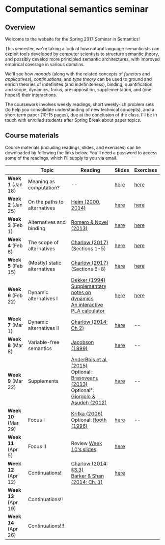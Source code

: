 # Computational semantics seminar

## Overview

Welcome to the website for the Spring 2017 Seminar in Semantics!

This semester, we're taking a look at how natural language semanticists can
exploit tools developed by computer scientists to structure semantic theory,
and possibly develop more principled semantic architectures, with improved
empirical coverage in various domains.

We'll see how *monads* (along with the related concepts of *functors* and
*applicatives*), *continuations*, and *type theory* can be used to ground and
enrich theories of indefinites (and indefiniteness), binding, quantification
and scope, dynamics, focus, presupposition, supplementation, and (one hopes!)
their interactions.

The coursework involves weekly readings, short weekly-ish problem sets (to
help you consolidate understanding of new technical concepts), and a short term
paper (10-15 pages), due at the conclusion of the class. I'll be in touch with
enrolled students after Spring Break about paper topics.

## Course materials

Course materials (including readings, slides, and exercises) can be downloaded
by following the links below. You'll need a password to access some of the
readings, which I'll supply to you via email.

|                      | Topic                        | Reading                                                                                                                                                                                                                                                                                                                                 | Slides                                                                  | Exercises                                                                |
|----------------------|------------------------------|-----------------------------------------------------------------------------------------------------------------------------------------------------------------------------------------------------------------------------------------------------------------------------------------------------------------------------------------|-------------------------------------------------------------------------|--------------------------------------------------------------------------|
| **Week 1** (Jan 18)  | Meaning as computation?      | --                                                                                                                                                                                                                                                                                                                                      | [here](https://github.com/schar/comp-sem/blob/master/slides/week1.pdf)  | [here](https://github.com/schar/comp-sem/blob/master/exercises/week1.md) |
| **Week 2** (Jan 25)  | On the paths to alternatives | [Heim (2000, 2014)](https://www.dropbox.com/s/08fb9j342ciy7el/heim-questions-notes.pdf?dl=0)                                                                                                                                                                                                                                            | [here](https://github.com/schar/comp-sem/blob/master/slides/week2.pdf)  | [here](https://github.com/schar/comp-sem/blob/master/exercises/week2.md) |
| **Week 3** (Feb 1)   | Alternatives and binding     | [Romero & Novel (2013)](https://www.dropbox.com/s/81qg0gxxk2scmny/romero-novel-variable-binding-sets-alternatives.pdf?dl=0)                                                                                                                                                                                                             | [here](https://github.com/schar/comp-sem/blob/master/slides/week3.pdf)  | [here](https://github.com/schar/comp-sem/blob/master/exercises/week3.md) |
| **Week 4** (Feb 8)   | The scope of alternatives    | [Charlow (2017)](http://ling.auf.net/lingbuzz/003302) (Sections 1-5)                                                                                                                                                                                                                                                                    | [here](https://github.com/schar/comp-sem/blob/master/slides/week4.pdf)  | [here](https://github.com/schar/comp-sem/blob/master/exercises/week4.md) |
| **Week 5** (Feb 15)  | (Mostly) static alternatives | [Charlow (2017)](http://ling.auf.net/lingbuzz/003302) (Sections 6-8)                                                                                                                                                                                                                                                                    | [here](https://github.com/schar/comp-sem/blob/master/slides/week5.pdf)  | [here](https://github.com/schar/comp-sem/blob/master/exercises/week5.md) |
| **Week 6** (Feb 22)  | Dynamic alternatives I       | [Dekker (1994)](http://journals.linguisticsociety.org/proceedings/index.php/SALT/article/view/3122/2843) <br>[Supplementary notes on dynamics](http://simoncharlow.com/courses/alts/handouts/week8.pdf) <br>[An interactive PLA calculator](http://schar.github.io/PLAground/)                                                          | [here](https://github.com/schar/comp-sem/blob/master/slides/week6.pdf)  | [here](https://github.com/schar/comp-sem/blob/master/exercises/week6.md) |
| **Week 7** (Mar 1)   | Dynamic alternatives II      | [Charlow (2014: Ch 2)](http://semanticsarchive.net/Archive/2JmMWRjY/charlow-semantics-exceptional-scope-diss.pdf#page=28)                                                                                                                                                                                                               | [here](https://github.com/schar/comp-sem/blob/master/slides/week7.pdf)  | --                                                                       |
| **Week 8** (Mar 8)   | Variable-free semantics      | [Jacobson (1999)](https://www.dropbox.com/s/ztq4ynz4gocpgza/jacobson-towards-variable-free-semantics.pdf?dl=0)                                                                                                                                                                                                                          | [here](https://github.com/schar/comp-sem/blob/master/slides/week8.pdf)  | --                                                                       |
| **Week 9** (Mar 22)  | Supplements                  | [AnderBois et al. (2015)](https://www.dropbox.com/s/faf8w0d7kemc12k/anderbois-brasoveanu-henderson-appositives.pdf?dl=0) <br>Optional: [Brasoveanu (2013)](https://www.dropbox.com/s/3quzscnxcyk1lxq/brasoveanu-postsuppositions-jos.pdf?dl=0) <br>Optional²: [Giorgolo & Asudeh (2012)](http://mitwpl.mit.edu/open/sub16/Giorgolo.pdf) | [here](https://github.com/schar/comp-sem/blob/master/slides/week9.pdf)  | --                                                                       |
| **Week 10** (Mar 29) | Focus I                      | [Krifka (2006)](https://www.dropbox.com/s/ggloouf8z8fyg8u/krifka-association-with-focus-phrases.pdf?dl=0) <br>Optional: [Rooth (1996)](https://www.dropbox.com/s/b9j90t8ixj998hk/rooth-focus.pdf?dl=0)                                                                                                                                  | [here](https://github.com/schar/comp-sem/blob/master/slides/week10.pdf) | --                                                                       |
| **Week 11** (Apr 5)  | Focus II                     | Review [Week 10's slides](https://github.com/schar/comp-sem/blob/master/slides/week10.pdf)                                                                                                                                                                                                                                              | [here](https://github.com/schar/comp-sem/blob/master/slides/week11.pdf) |                                                                          |
| **Week 12** (Apr 12) | Continuations!               | [Charlow (2014: §3.3)](http://semanticsarchive.net/Archive/2JmMWRjY/charlow-semantics-exceptional-scope-diss.pdf#page=65) <br>[Barker & Shan (2014: Ch. 1)](http://passdropit.com/cont)                                                                                                                                                 | [here](https://github.com/schar/comp-sem/blob/master/slides/week12.pdf) |                                                                          |
| **Week 13** (Apr 19) | Continuations!!              |                                                                                                                                                                                                                                                                                                                                         |                                                                         |                                                                          |
| **Week 14** (Apr 26) | Continuations!!!             |                                                                                                                                                                                                                                                                                                                                         |                                                                         |                                                                          |
